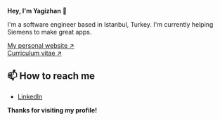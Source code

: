 **Hey, I'm Yagizhan** 👋 

I'm a software engineer based in Istanbul, Turkey. I'm currently helping Siemens to make great apps.

[My personal website &nearr;](https://yagizhan.dev)<br />
[Curriculum vitae &nearr;](https://read.cv/yagizhan)

## 📫 How to reach me

- [LinkedIn](https://www.linkedin.com/in/yagizhanyakali/)

**Thanks for visiting my profile!**
